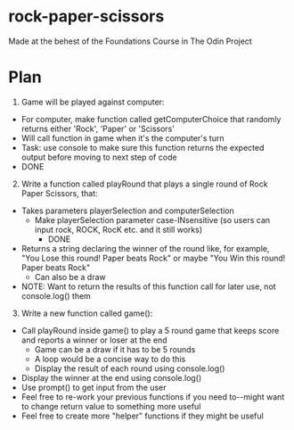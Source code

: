 # rock-paper-scissors
Made at the behest of the Foundations Course in The Odin Project

# Plan
1. Game will be played against computer:

- For computer, make function called getComputerChoice that randomly returns either 'Rock', 'Paper' or 'Scissors'
- Will call function in game when it's the computer's turn
- Task: use console to make sure this function returns the expected output before moving to next step of code
- DONE

2. Write a function called playRound that plays a single round of Rock Paper Scissors, that:

- Takes parameters playerSelection and computerSelection
    - Make playerSelection parameter case-INsensitive (so users can input rock, ROCK, RocK etc. and it still works)
        - DONE
- Returns a string declaring the winner of the round like, for example, "You Lose this round! Paper beats Rock" or maybe "You Win this round! Paper beats Rock"
    - Can also be a draw
- NOTE: Want to return the results of this function call for later use, not console.log() them

3. Write a new function called game():

- Call playRound inside game() to play a 5 round game that keeps score and reports a winner or loser at the end
    - Game can be a draw if it has to be 5 rounds
    - A loop would be a concise way to do this
    - Display the result of each round using console.log()
- Display the winner at the end using console.log()
- Use prompt() to get input from the user
- Feel free to re-work your previous functions if you need to--might want to change return value to something more useful
- Feel free to create more "helper" functions if they might be useful